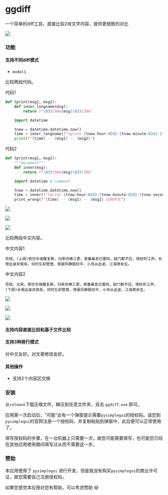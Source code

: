 <!-- 2024-10-17(Thu) -->

# ggdiff

一个简单的diff工具，直接比较2块文字内容，提供更细致的对比

![](./figures/ui-01.jpg)

### 功能

#### 支持不同diff模式

- `model1`

比较两段代码。

代码1
```python
def tprint(msg1, msg2):
    def inner_longname(msg):
        return f"\033[96m{msg}\033[39m"

    import datetime

    tnow = datetime.datetime.now()
    time = inner_longname(f"tprint {tnow.hour:02d}:{tnow.minute:02d}:{tnow.second:02d}")
    print(f"{time} -- {msg1} -- {msg2}")
```

代码2
```python
def tprint(msg1, msg2):
    """document"""
    def inner(msg):
        return f"\033[96m{msg}\033[39m"

    import datetime # comment

    tnow = datetime.datetime.now()
    time = inner(f"tprint {tnow.hour:02d}:{tnow.minute:02d}:{tnow.second:02d}")
    print_wrong(f"{time} -- {msg1} -- {msg2} 比较中文")
```

![](./figures/ui-02.jpg)

![](./figures/ui-03.jpg)

![](./figures/ui-04.jpg)

比较两段中文内容。

中文内容1
```
苏轼。(上阕)夜饮东坡醒复醉，归来仿佛三更，家童鼻息已雷鸣，敲门都不应，倚杖听江声。长恨此身非我有，何时忘却营营，夜阑风静縠纹平，小舟从此逝，江海寄余生。
```

中文内容2
```
苏轼，北宋。夜饮东坡醒复醉，归来仿佛三更，家童鼻息已雷鸣，敲门都不应，倚杖听江声。(下阕)长恨此身非我有，何时忘却营营，夜阑风静縠纹平，小舟从此逝，江海寄余生。
```

![](./figures/ui-05.png)

![](./figures/ui-06.png)

![](./figures/ui-07.png)

#### 支持内容直接比较和基于文件比较

#### 支持3种换行模式

对中文友好。对文章修改友好。

#### 其他操作

- 支持2个内容区交换

### 安装

从`release`下载压缩文件，解压到任意文件夹，双击 `ggdiff.exe` 即可。

应用第一次启动后，“可能”会有一个弹窗提示需要`pysimplegui`的授权码。请您到`pysimplegui`的官网注册一个授权码，并复制粘贴到弹窗中，此后便可以正常使用了。

填写授权码的步骤，在一台机器上只需要一次，故您可能需要填写，也可能您已经在其他应用使用期间填写过从而不需要这一步。

### 赞助

本应用使用了 `pysimplegui` 进行开发，但是我没有购买`pysimplegui`的商业许可证，故您需要自己注册授权码。

如果您感觉本应用对您有帮助，可以考虑赞助 :smile:
